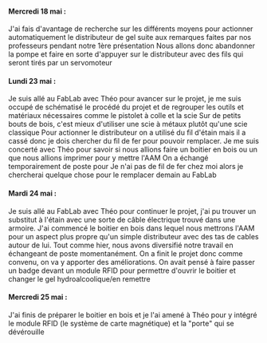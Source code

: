 #### Mercredi 18 mai :
J'ai fais d'avantage de recherche sur les différents moyens pour actionner automatiquement le distributeur de gel suite aux remarques faites par nos professeurs
pendant notre 1ère présentation
Nous allons donc abandonner la pompe et faire en sorte d'appuyer sur le distributeur avec des fils qui seront tirés par un servomoteur

#### Lundi 23 mai :
Je suis allé au FabLab avec Théo pour avancer sur le projet, je me suis occupé de schématisé le procédé du projet et de regrouper les outils et matériaux nécessaires comme le pistolet à colle et la scie
Sur de petits bouts de bois, c'est mieux d'utiliser une scie à métaux plutôt qu'une scie classique
Pour actionner le distributeur on a utilisé du fil d'étain mais il a cassé donc je dois chercher du fil de fer pour pouvoir remplacer.
Je me suis concerté avec Théo pour savoir si nous allions faire un boitier en bois ou un que nous allions imprimer pour y mettre l'AAM
On a échangé temporairement de poste pour 
Je n'ai pas de fil de fer chez moi alors je chercherai quelque chose pour le remplacer demain au FabLab

#### Mardi 24 mai :
Je suis allé au FabLab avec Théo pour continuer le projet, j'ai pu trouver un substitut à l'étain avec une sorte de câble électrique trouvé dans une armoire.
J'ai commencé le boitier en bois dans lequel nous mettrons l'AAM pour un aspect plus propre qu'un simple distributeur avec des tas de cables autour de lui.
Tout comme hier, nous avons diversifié notre travail en échangeant de poste momentanément.
On a finit le projet donc comme convenu, on va y apporter des améliorations. On avait pensé à faire passer un badge devant un module RFID pour
permettre d'ouvrir le boitier et changer le gel hydroalcoolique/en remettre

#### Mercredi 25 mai :
J'ai finis de préparer le boitier en bois et je l'ai amené à Théo pour y intégré le module RFID (le système de carte magnétique) et la "porte" qui se dévérouille


